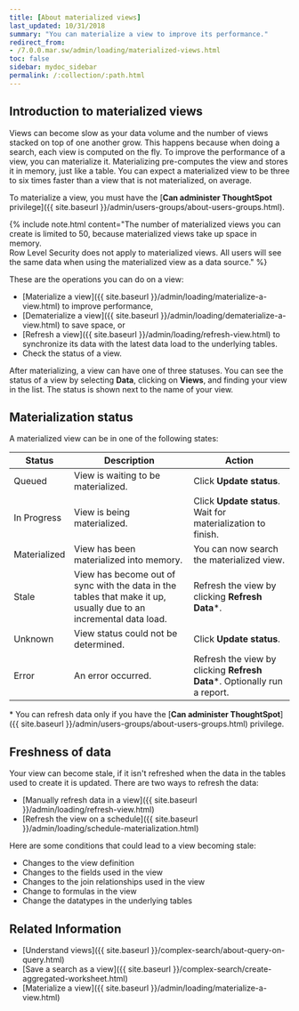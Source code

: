 ```yaml
---
title: [About materialized views]
last_updated: 10/31/2018
summary: "You can materialize a view to improve its performance."
redirect_from:
- /7.0.0.mar.sw/admin/loading/materialized-views.html
toc: false
sidebar: mydoc_sidebar
permalink: /:collection/:path.html
---
```


## Introduction to materialized views

Views can become slow as your data volume and the number of views stacked on top of one another grow. This happens because when doing a search, each view is computed on the fly. To improve the performance of a view, you can materialize it. Materializing pre-computes the view and stores it in memory, just like a table. You can expect a materialized view to be three to six times faster than a view that is not materialized, on average.

To materialize a view, you must have the [**Can administer ThoughtSpot** privilege]({{ site.baseurl }}/admin/users-groups/about-users-groups.html).

{% include note.html content="The number of materialized views you can create is limited to 50, because materialized views take up space in memory.<br />Row Level Security does not apply to materialized views. All users will see the same data when using the materialized view as a data source." %}

These are the operations you can do on a view:
-   [Materialize a view]({{ site.baseurl }}/admin/loading/materialize-a-view.html) to improve performance,
-   [Dematerialize a view]({{ site.baseurl }}/admin/loading/dematerialize-a-view.html) to save space, or
-   [Refresh a view]({{ site.baseurl }}/admin/loading/refresh-view.html) to synchronize its data with the latest data load to the underlying tables.
-   Check the status of a view.

After materializing, a view can have one of three statuses. You can see the status of a view by selecting **Data**, clicking on **Views**, and finding your view in the list. The status is shown next to the name of your view.

## Materialization status
[](#materialization-status)

A materialized view can be in one of the following states:

|Status|Description|Action|
|------|-----------|--------|
|Queued|View is waiting to be materialized.|Click **Update status**.|
|In Progress|View is being materialized.|Click **Update status**. Wait for materialization to finish.|
|Materialized|View has been materialized into memory.|You can now search the materialized view.|
|Stale|View has become out of sync with the data in the tables that make it up, usually due to an incremental data load. |Refresh the view by clicking **Refresh Data***.|
|Unknown|View status could not be determined.|Click **Update status**.|
|Error|An error occurred.|Refresh the view by clicking **Refresh Data***. Optionally run a report.|

\* You can refresh data only if you have the [**Can administer ThoughtSpot**]({{ site.baseurl }}/admin/users-groups/about-users-groups.html)  privilege.

## Freshness of data

Your view can become stale, if it isn't refreshed when the data in the tables used to create it is updated. There are two ways to refresh the data:

* [Manually refresh data in a view]({{ site.baseurl }}/admin/loading/refresh-view.html)
* [Refresh the view on a schedule]({{ site.baseurl }}/admin/loading/schedule-materialization.html)

Here are some conditions that could lead to a view becoming stale:

* Changes to the view definition
* Changes to the fields used in the view
* Changes to the join relationships used in the view
* Change to formulas in the view
* Change the datatypes in the underlying tables

## Related Information

-   [Understand views]({{ site.baseurl }}/complex-search/about-query-on-query.html)  
-   [Save a search as a view]({{ site.baseurl }}/complex-search/create-aggregated-worksheet.html)
-   [Materialize a view]({{ site.baseurl }}/admin/loading/materialize-a-view.html)  
